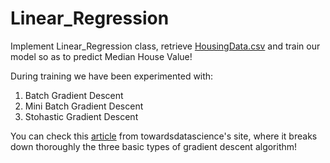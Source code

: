 # Linear_Regression
Implement Linear_Regression class, retrieve [HousingData.csv](https://drive.google.com/file/d/1VUn2WKkKeRXwH02K9bqH98KjPxrUmgXh/view) and train our model so as to predict Median House Value! 

During training we have been experimented with:
1. Batch Gradient Descent
2. Mini Batch Gradient Descent
3. Stohastic Gradient Descent

You can check this [article](https://towardsdatascience.com/stochastic-batch-and-mini-batch-gradient-descent-demystified-8b28978f7f5) from towardsdatascience's site, where it breaks down thoroughly the three basic types of gradient descent algorithm!
